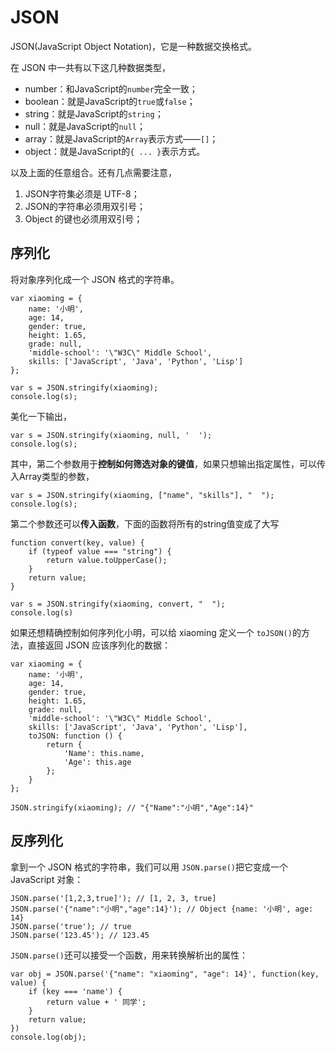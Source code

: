 # JSON

JSON(JavaScript Object Notation)，它是一种数据交换格式。

在 JSON 中一共有以下这几种数据类型，

- number：和JavaScript的`number`完全一致；
- boolean：就是JavaScript的`true`或`false`；
- string：就是JavaScript的`string`；
- null：就是JavaScript的`null`；
- array：就是JavaScript的`Array`表示方式——`[]`；
- object：就是JavaScript的`{ ... }`表示方式。

以及上面的任意组合。还有几点需要注意，

1. JSON字符集必须是 UTF-8；
2. JSON的字符串必须用双引号；
3. Object 的键也必须用双引号；



## 序列化

将对象序列化成一个 JSON 格式的字符串。

```
var xiaoming = {
    name: '小明',
    age: 14,
    gender: true,
    height: 1.65,
    grade: null,
    'middle-school': '\"W3C\" Middle School',
    skills: ['JavaScript', 'Java', 'Python', 'Lisp']
};

var s = JSON.stringify(xiaoming);
console.log(s);
```

美化一下输出，

```
var s = JSON.stringify(xiaoming, null, '  ');
console.log(s);
```

其中，第二个参数用于**控制如何筛选对象的键值**，如果只想输出指定属性，可以传入Array类型的参数，

```
var s = JSON.stringify(xiaoming, ["name", "skills"], "  ");
console.log(s);
```

第二个参数还可以**传入函数**，下面的函数将所有的string值变成了大写

```
function convert(key, value) {
    if (typeof value === "string") {
        return value.toUpperCase();
    }
    return value;
}

var s = JSON.stringify(xiaoming, convert, "  ");
console.log(s)
```

如果还想精确控制如何序列化小明，可以给 xiaoming 定义一个 `toJSON()`的方法，直接返回 JSON 应该序列化的数据：

```
var xiaoming = {
    name: '小明',
    age: 14,
    gender: true,
    height: 1.65,
    grade: null,
    'middle-school': '\"W3C\" Middle School',
    skills: ['JavaScript', 'Java', 'Python', 'Lisp'],
    toJSON: function () {
        return {
            'Name': this.name,
            'Age': this.age
        };
    }
};

JSON.stringify(xiaoming); // "{"Name":"小明","Age":14}"
```



## 反序列化

拿到一个 JSON 格式的字符串，我们可以用 `JSON.parse()`把它变成一个 JavaScript 对象：

```
JSON.parse('[1,2,3,true]'); // [1, 2, 3, true]
JSON.parse('{"name":"小明","age":14}'); // Object {name: '小明', age: 14}
JSON.parse('true'); // true
JSON.parse('123.45'); // 123.45
```

`JSON.parse()`还可以接受一个函数，用来转换解析出的属性：

```
var obj = JSON.parse('{"name": "xiaoming", "age": 14}', function(key, value) {
    if (key === 'name') {
        return value + ' 同学';
    }
    return value;
})
console.log(obj);
```

